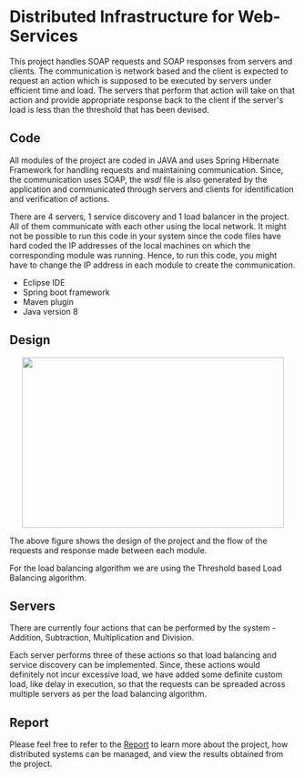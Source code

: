 # Distributed Infrastructure for Web-Services

This project handles SOAP requests and SOAP responses from servers and clients. The communication is network based and the client is expected to request an action which is supposed to be executed by servers under efficient time and load. The servers that perform that action will take on that action and provide appropriate response back to the client if the server's load is less than the threshold that has been devised.

## Code

All modules of the project are coded in JAVA and uses Spring Hibernate Framework for handling requests and maintaining communication. Since, the communication uses SOAP, the *wsdl* file is also generated by the application and communicated through servers and clients for identification and verification of actions.

There are 4 servers, 1 service discovery and 1 load balancer in the project. All of them communicate with each other using the local network. It might not be possible to run this code in your system since the code files have hard coded the IP addresses of the local machines on which the corresponding module was running. Hence, to run this code, you might have to change the IP address in each module to create the communication.

* Eclipse IDE
* Spring boot framework
* Maven plugin
* Java version 8

## Design

<p align="center">
  <img width="460" height="300" src="https://github.com/binitGajera/Distributed-System/blob/master/Design.jpg">
</p>

The above figure shows the design of the project and the flow of the requests and response made between each module.

For the load balancing algorithm we are using the Threshold based Load Balancing algorithm.

## Servers

There are currently four actions that can be performed by the system - Addition, Subtraction, Multiplication and Division.

Each server performs three of these actions so that load balancing and service discovery can be implemented. Since, these actions would definitely not incur excessive load, we have added some definite custom load, like delay in execution, so that the requests can be spreaded across multiple servers as per the load balancing algorithm.

## Report

Please feel free to refer to the [Report](https://umbc.box.com/s/kh8s8dvfipjurl1d4uysskm4ec7hanxs) to learn more about the project, how distributed systems can be managed, and view the results obtained from the project.
